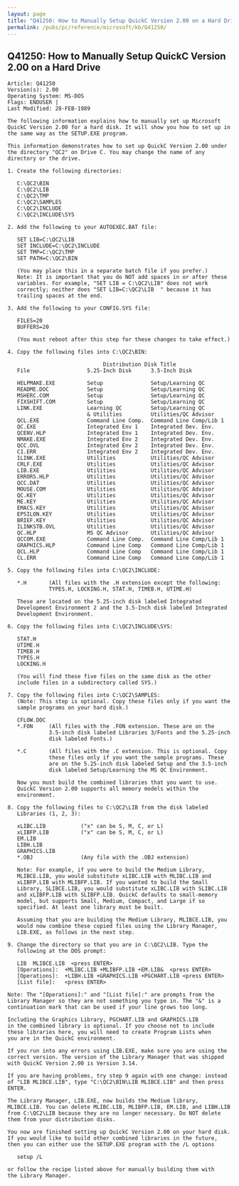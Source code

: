 ```yaml
---
layout: page
title: "Q41250: How to Manually Setup QuickC Version 2.00 on a Hard Drive"
permalink: /pubs/pc/reference/microsoft/kb/Q41250/
---
```


## Q41250: How to Manually Setup QuickC Version 2.00 on a Hard Drive

	Article: Q41250
	Version(s): 2.00
	Operating System: MS-DOS
	Flags: ENDUSER |
	Last Modified: 28-FEB-1989
	
	The following information explains how to manually set up Microsoft
	QuickC Version 2.00 for a hard disk. It will show you how to set up in
	the same way as the SETUP.EXE program.
	
	This information demonstrates how to set up QuickC Version 2.00 under
	the directory "QC2" on Drive C. You may change the name of any
	directory or the drive.
	
	1. Create the following directories:
	
	   C:\QC2\BIN
	   C:\QC2\LIB
	   C:\QC2\TMP
	   C:\QC2\SAMPLES
	   C:\QC2\INCLUDE
	   C:\QC2\INCLUDE\SYS
	
	2. Add the following to your AUTOEXEC.BAT file:
	
	   SET LIB=C:\QC2\LIB
	   SET INCLUDE=C:\QC2\INCLUDE
	   SET TMP=C:\QC2\TMP
	   SET PATH=C:\QC2\BIN
	
	   (You may place this in a separate batch file if you prefer.)
	   Note: It is important that you do NOT add spaces in or after these
	   variables. For example, "SET LIB = C:\QC2\LIB" does not work
	   correctly; neither does "SET LIB=C:\QC2\LIB  " because it has
	   trailing spaces at the end.
	
	3. Add the following to your CONFIG.SYS file:
	
	   FILES=20
	   BUFFERS=20
	
	   (You must reboot after this step for these changes to take effect.)
	
	4. Copy the following files into C:\QC2\BIN:
	
	                              Distribution Disk Title
	   File                  5.25-Inch Disk      3.5-Inch Disk
	
	   HELPMAKE.EXE          Setup               Setup/Learning QC
	   README.DOC            Setup               Setup/Learning QC
	   MSHERC.COM            Setup               Setup/Learning QC
	   FIXSHIFT.COM          Setup               Setup/Learning QC
	   LINK.EXE              Learning QC         Setup/Learning QC
	                         & Utilities         Utilities/QC Advisor
	   QCL.EXE               Command Line Comp.  Command Line Comp/Lib 1
	   QC.EXE                Integrated Env 1    Integrated Dev. Env.
	   QCENV.HLP             Integrated Env 1    Integrated Dev. Env.
	   NMAKE.EXE             Integrated Env 2    Integrated Dev. Env.
	   QCC.OVL               Integrated Env 2    Integrated Dev. Env.
	   C1.ERR                Integrated Env 2    Integrated Dev. Env.
	   ILINK.EXE             Utilities           Utilities/QC Advisor
	   CRLF.EXE              Utilities           Utilities/QC Advisor
	   LIB.EXE               Utilities           Utilities/QC Advisor
	   ERRORS.HLP            Utilities           Utilities/QC Advisor
	   QCC.DAT               Utilities           Utilities/QC Advisor
	   MOUSE.COM             Utilities           Utilities/QC Advisor
	   QC.KEY                Utilities           Utilities/QC Advisor
	   ME.KEY                Utilities           Utilities/QC Advisor
	   EMACS.KEY             Utilities           Utilities/QC Advisor
	   EPSILON.KEY           Utilities           Utilities/QC Advisor
	   BRIEF.KEY             Utilities           Utilities/QC Advisor
	   ILINKSTB.OVL          Utilities           Utilities/QC Advisor
	   QC.HLP                MS QC Advisor       Utilities/QC Advisor
	   QCCOM.EXE             Command Line Comp.  Command Line Comp/Lib 1
	   GRAPHICS.HLP          Command Line Comp   Command Line Comp/Lib 1
	   QCL.HLP               Command Line Comp   Command Line Comp/Lib 1
	   CL.ERR                Command Line Comp   Command Line Comp/Lib 1
	
	5. Copy the following files into C:\QC2\INCLUDE:
	
	   *.H       (All files with the .H extension except the following:
	             TYPES.H, LOCKING.H, STAT.H, TIMEB.H, UTIME.H)
	
	   These are located on the 5.25-inch disk labeled Integrated
	   Development Environment 2 and the 3.5-Inch disk labeled Integrated
	   Development Environment.
	
	6. Copy the following files into C:\QC2\INCLUDE\SYS:
	
	   STAT.H
	   UTIME.H
	   TIMEB.H
	   TYPES.H
	   LOCKING.H
	
	   (You will find these five files on the same disk as the other
	   include files in a subdirectory called SYS.)
	
	7. Copy the following files into C:\QC2\SAMPLES:
	   (Note: This step is optional. Copy these files only if you want the
	   sample programs on your hard disk.)
	
	   CFLOW.DOC
	   *.FON     (All files with the .FON extension. These are on the
	             3.5-inch disk labeled Libraries 3/Fonts and the 5.25-inch
	             disk labeled Fonts.)
	
	   *.C       (All files with the .C extension. This is optional. Copy
	             these files only if you want the sample programs. These
	             are on the 5.25-inch disk labeled Setup and the 3.5-inch
	             disk labeled Setup/Learning the MS QC Environment.
	
	   Now you must build the combined libraries that you want to use.
	   QuickC Version 2.00 supports all memory models within the
	   environment.
	
	8. Copy the following files to C:\QC2\LIB from the disk labeled
	   Libraries (1, 2, 3):
	
	   xLIBC.LIB           ("x" can be S, M, C, or L)
	   xLIBFP.LIB          ("x" can be S, M, C, or L)
	   EM.LIB
	   LIBH.LIB
	   GRAPHICS.LIB
	   *.OBJ               (Any file with the .OBJ extension)
	
	   Note: For example, if you were to build the Medium Library,
	   MLIBCE.LIB, you would substitute xLIBC.LIB with MLIBC.LIB and
	   xLIBFP.LIB with MLIBFP.LIB. If you wanted to build the Small
	   Library, SLIBCE.LIB, you would substitute xLIBC.LIB with SLIBC.LIB
	   and xLIBFP.LIB with SLIBFP.LIB. QuickC defaults to small-memory
	   model, but supports Small, Medium, Compact, and Large if so
	   specified. At least one library must be built.
	
	   Assuming that you are building the Medium Library, MLIBCE.LIB, you
	   would now combine these copied files using the Library Manager,
	   LIB.EXE, as follows in the next step.
	
	9. Change the directory so that you are in C:\QC2\LIB. Type the
	   following at the DOS prompt:
	
	   LIB  MLIBCE.LIB  <press ENTER>
	   [Operations]:  +MLIBC.LIB +MLIBFP.LIB +EM.LIB&  <press ENTER>
	   [Operations]:  +LIBH.LIB +GRAPHICS.LIB +PGCHART.LIB <press ENTER>
	   [List file]:   <press ENTER>
	
	Note: The "[Operations]:" and "[List file]:" are prompts from the
	Library Manager so they are not something you type in. The "&" is a
	continuation mark that can be used if your line grows too long.
	
	Including the Graphics Library, PGCHART.LIB and GRAPHICS.LIB
	in the combined library is optional. If you choose not to include
	these libraries here, you will need to create Program Lists when
	you are in the QuickC environment.
	
	If you run into any errors using LIB.EXE, make sure you are using the
	correct version. The version of the Library Manager that was shipped
	with QuickC Version 2.00 is Version 3.14.
	
	If you are having problems, try step 9 again with one change: instead
	of "LIB MLIBCE.LIB", type "C:\QC2\BIN\LIB MLIBCE.LIB" and then press
	ENTER.
	
	The Library Manager, LIB.EXE, now builds the Medium library,
	MLIBCE.LIB. You can delete MLIBC.LIB, MLIBFP.LIB, EM.LIB, and LIBH.LIB
	from C:\QC2\LIB because they are no longer necessary. Do NOT delete
	them from your distribution disks.
	
	You now are finished setting up QuickC Version 2.00 on your hard disk.
	If you would like to build other combined libraries in the future,
	then you can either use the SETUP.EXE program with the /L options
	
	   setup /L
	
	or follow the recipe listed above for manually building them with
	the Library Manager.
